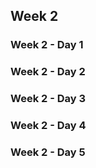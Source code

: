 ## Week 2

### Week 2 - Day 1

### Week 2 - Day 2

### Week 2 - Day 3

### Week 2 - Day 4

### Week 2 - Day 5

